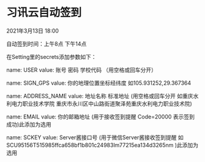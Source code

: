 # 习讯云自动签到 
2021年3月13日 18:00

自动签到时间：上午8点 下午14点

在Setting里的secrets添加参数如下：

name: USER
value: 账号 密码 学校代码     （用空格或回车分开）

name: SIGN_GPS
value: 你的地理位置坐标经纬度 如105.931252,29.367364

name: ADDRESS_NAME
value: 地址名称 标准地址  (用空格或回车分开 如重庆水利电力职业技术学院 重庆市永川区中山路街道聚泽苑重庆水利电力职业技术院)

name: EMAIL
value: 你的邮箱地址     (用于接收签到提醒  Code=20000 表示签到成功)此添加为选用

name: SCKEY
value: Server酱接口号  (用于微信Server酱接收签到提醒 如SCU95156T515985ffca658bf1b801c24983lm77215ea134d3265nm )此添加为选用




